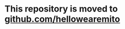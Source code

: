 # This repository is moved to [github.com/hellowearemito](https://github.com/hellowearemito/go-messenger-structs)

